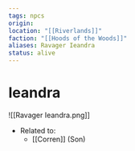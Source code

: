 ```yaml
---
tags: npcs
origin: 
location: "[[Riverlands]]"
faction: "[[Hoods of the Woods]]"
aliases: Ravager Ieandra
status: alive
---
```


# Ieandra
![[Ravager Ieandra.png]]

- Related to: 
	- [[Corren]] (Son)